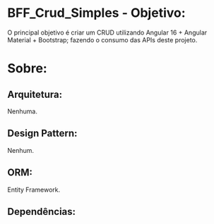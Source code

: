 # BFF_Crud_Simples - Objetivo:

O principal objetivo é criar um CRUD utilizando Angular 16 + Angular Material + Bootstrap; fazendo o consumo das APIs deste projeto.

# Sobre:

## Arquitetura: 
Nenhuma.

## Design Pattern: 
Nenhum.

## ORM: 
Entity Framework.

## Dependências: 
<PackageReference Include="EntityFramework" Version="6.4.4" />
<PackageReference Include="Microsoft.AspNetCore.Mvc.NewtonsoftJson" Version="6.0.0" />
<PackageReference Include="Microsoft.EntityFrameworkCore" Version="7.0.1" />
<PackageReference Include="Microsoft.EntityFrameworkCore.SqlServer" Version="7.0.1" />
<PackageReference Include="Microsoft.EntityFrameworkCore.Tools" Version="7.0.1">
